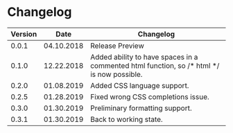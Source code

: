 # Changelog

| Version | Date | Changelog |
| ------- | -------- | ------ |
| 0.0.1 | 04.10.2018 | Release Preview |
| 0.1.0 | 12.22.2018 | Added ability to have spaces in a commented html function, so /* html */ is now possible. |
| 0.2.0 | 01.08.2019 | Added CSS language support. |
| 0.2.5 | 01.28.2019 | Fixed wrong CSS completions issue. |
| 0.3.0 | 01.30.2019 | Preliminary formatting support. |
| 0.3.1 | 01.30.2019 | Back to working state. |

